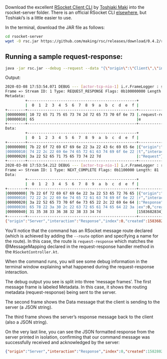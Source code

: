


Download the excellent [RSocket Client CLI](https://github.com/making/rsc) by 
[Toshiaki Maki](https://github.com/making) into the rsocket-server folder. 
There is an official RSocket CLI [elsewhere](https://github.com/rsocket/rsocket-cli), but Toshiaki’s is a little easier to use. 

In the terminal, download the JAR file as follows:


```bash
cd rsocket-server
wget -O rsc.jar https://github.com/making/rsc/releases/download/0.4.2/rsc-0.4.2.jar
```


## Running a sample request-response:

```bash
java -jar rsc.jar --debug --request --data "{\"origin\":\"Client\",\"interaction\":\"Request\"}" --route request-response tcp://localhost:7000
```

Output:

```bash
2020-03-08 17:53:54.071 DEBUG --- [actor-tcp-nio-1] i.r.FrameLogger : sending -> 
Frame => Stream ID: 1 Type: REQUEST_RESPONSE Flags: 0b100000000 Length: 69
Metadata:
         +-------------------------------------------------+
         |  0  1  2  3  4  5  6  7  8  9  a  b  c  d  e  f |
+--------+-------------------------------------------------+----------------+
|00000000| 10 72 65 71 75 65 73 74 2d 72 65 73 70 6f 6e 73 |.request-respons|
|00000010| 65                                              |e               |
+--------+-------------------------------------------------+----------------+
Data:
         +-------------------------------------------------+
         |  0  1  2  3  4  5  6  7  8  9  a  b  c  d  e  f |
+--------+-------------------------------------------------+----------------+
|00000000| 7b 22 6f 72 69 67 69 6e 22 3a 22 43 6c 69 65 6e |{"origin":"Clien|
|00000010| 74 22 2c 22 69 6e 74 65 72 61 63 74 69 6f 6e 22 |t","interaction"|
|00000020| 3a 22 52 65 71 75 65 73 74 22 7d                |:"Request"}     |
+--------+-------------------------------------------------+----------------+
2020-03-08 17:53:54.212 DEBUG --- [actor-tcp-nio-1] i.r.FrameLogger : receiving -> 
Frame => Stream ID: 1 Type: NEXT_COMPLETE Flags: 0b1100000 Length: 81
Data:
         +-------------------------------------------------+
         |  0  1  2  3  4  5  6  7  8  9  a  b  c  d  e  f |
+--------+-------------------------------------------------+----------------+
|00000000| 7b 22 6f 72 69 67 69 6e 22 3a 22 53 65 72 76 65 |{"origin":"Serve|
|00000010| 72 22 2c 22 69 6e 74 65 72 61 63 74 69 6f 6e 22 |r","interaction"|
|00000020| 3a 22 52 65 73 70 6f 6e 73 65 22 2c 22 69 6e 64 |:"Response","ind|
|00000030| 65 78 22 3a 30 2c 22 63 72 65 61 74 65 64 22 3a |ex":0,"created":|
|00000040| 31 35 38 33 36 38 32 38 33 34 7d                |1583682834}     |
+--------+-------------------------------------------------+----------------+
{"origin":"Server","interaction":"Response","index":0,"created":1583682834}
```

You’ll notice that the command has an RSocket message route declared (which is achieved by adding the `--route` option and specifying a name for the route). 
In this case, the route is `request-response` which matches the @MessageMapping declared in the request-response handler method in the `RSocketController.kt`.

When the command runs, you will see some debug information in the terminal window explaining what happened during the request-response interaction.

The debug output you see is split into three ‘message frames’. 
The first message frame is labeled Metadata. In this case, it shows the routing metadata (request-response) being sent to the server. 

The second frame shows the Data message that the client is sending to the server (a JSON string). 

The third frame shows the server’s response message back to the client (also a JSON string).

On the very last line, you can see the JSON formatted response from the server printed in isolation, 
confirming that our command message was successfully received and acknowledged by the server:

```json
{"origin":"Server","interaction":"Response","index":0,"created":1582802421}
```
